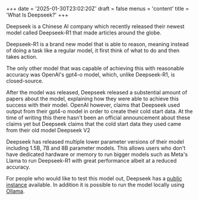 +++
date = '2025-01-30T23:02:20Z'
draft = false
menus = 'content'
title = 'What Is Deepseek?'
+++

Deepseek is a Chinese AI company which recently released their newest model called Deepseek-R1 that made articles around the globe.

Deepseek-R1 is a brand new model that is able to reason, meaning instead of doing a task like a regular model, it first think of what to do and then takes action. 

The only other model that was capable of achieving this with reasonable accuracy was OpenAI's gpt4-o model, which, unlike Deepseek-R1, is closed-source.

After the model was released, Deepseek released a substential amount of papers about the model, explaining how they were able to achieve this success with their model. OpenAI however, claims that Deepseek used output from their gpt4-o model in order to create their cold start data. At the time of writing this there hasn't been an official announcement about these claims yet but Deepseek claims that the cold start data they used came from their old model Deepseek V2

Deepseek has released multiple lower parameter versions of their model including 1.5B, 7B and 8B parameter models. This allows users who don't have dedicated hardware or memory to run bigger models such as Meta's Llama to run Deepseek-R1 with great performance albeit at a reduced accuracy.

For people who would like to test this model out, Deepseek has a [public instance](https://chat.deepseek.com/) available. In addition it is possible to run the model locally using [Ollama](https://ollama.com/library/deepseek-r1).
